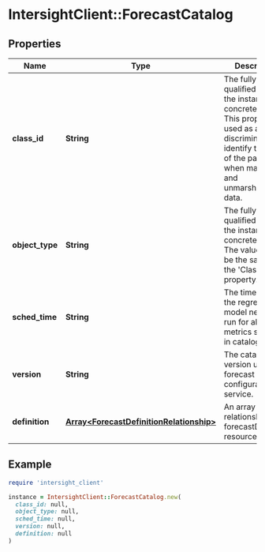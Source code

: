 # IntersightClient::ForecastCatalog

## Properties

| Name | Type | Description | Notes |
| ---- | ---- | ----------- | ----- |
| **class_id** | **String** | The fully-qualified name of the instantiated, concrete type. This property is used as a discriminator to identify the type of the payload when marshaling and unmarshaling data. | [default to &#39;forecast.Catalog&#39;] |
| **object_type** | **String** | The fully-qualified name of the instantiated, concrete type. The value should be the same as the &#39;ClassId&#39; property. | [default to &#39;forecast.Catalog&#39;] |
| **sched_time** | **String** | The time at which the regression model needs to run for all the metrics specified in catalog. | [optional][readonly] |
| **version** | **String** | The catalog version used in forecast configuration service. | [optional][readonly] |
| **definition** | [**Array&lt;ForecastDefinitionRelationship&gt;**](ForecastDefinitionRelationship.md) | An array of relationships to forecastDefinition resources. | [optional][readonly] |

## Example

```ruby
require 'intersight_client'

instance = IntersightClient::ForecastCatalog.new(
  class_id: null,
  object_type: null,
  sched_time: null,
  version: null,
  definition: null
)
```

